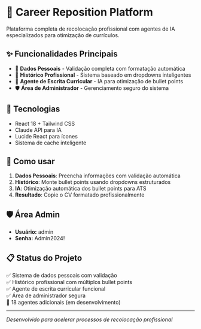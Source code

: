 # 🚀 Career Reposition Platform

Plataforma completa de recolocação profissional com agentes de IA especializados para otimização de currículos.

## ✨ Funcionalidades Principais

- 📝 **Dados Pessoais** - Validação completa com formatação automática
- 💼 **Histórico Profissional** - Sistema baseado em dropdowns inteligentes  
- 🤖 **Agente de Escrita Curricular** - IA para otimização de bullet points
- 🛡️ **Área de Administrador** - Gerenciamento seguro do sistema

## 🔧 Tecnologias

- React 18 + Tailwind CSS
- Claude API para IA
- Lucide React para ícones
- Sistema de cache inteligente

## 🚀 Como usar

1. **Dados Pessoais**: Preencha informações com validação automática
2. **Histórico**: Monte bullet points usando dropdowns estruturados
3. **IA**: Otimização automática dos bullet points para ATS
4. **Resultado**: Copie o CV formatado profissionalmente

## 🛡️ Área Admin

- **Usuário:** admin
- **Senha:** Admin2024!

## 📋 Status do Projeto

✅ Sistema de dados pessoais com validação  
✅ Histórico profissional com múltiplos bullet points  
✅ Agente de escrita curricular funcional  
✅ Área de administrador segura  
🔄 18 agentes adicionais (em desenvolvimento)

---
*Desenvolvido para acelerar processos de recolocação profissional*
